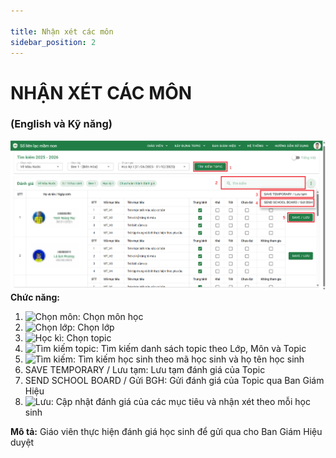 ```yaml
---

title: Nhận xét các môn
sidebar_position: 2
---
```


# NHẬN XÉT CÁC MÔN
### (English và Kỹ năng) 
![Nhận xét môn](/img/giao-vien/nhan-xet-cac-mon/nhan-xet-cac-mon.png)  
__Chức năng:__ 
1. <img src="/docs-kqht/img/ban-giam-hieu/duyen-nhan-xet-cac-mon/chon-mon.png" alt="Chọn môn" width="160" />: Chọn môn học
2. <img src="/docs-kqht/img/chung/chon-lop.png" alt="Chọn lớp" width="170" />: Chọn lớp
3. <img src="/docs-kqht/img/ban-giam-hieu/duyen-nhan-xet-cac-mon/chon-hoc-ki.png" alt="Học kì" width="350" />: Chọn topic
1. <img src="/docs-kqht/img/giao-vien/nhan-xet-cac-mon/tim-kiem-topic.png" alt="Tìm kiếm topic" width="100" />: Tìm kiếm danh sách topic theo Lớp, Môn và Topic
2. <img src="/docs-kqht/img/chung/tim-kiem.png" alt="Tìm kiếm" width="150" />: Tìm kiếm học sinh theo mã học sinh và họ tên học sinh 
3. SAVE TEMPORARY / Lưu tạm: Lưu tạm đánh giá của Topic 
4. SEND SCHOOL BOARD / Gửi BGH: Gửi đánh giá của Topic qua Ban Giám Hiệu 
5. <img src="/docs-kqht/img/giao-vien/nhan-xet-cac-mon/luu.png" alt="Lưu" width="70" />: Cập nhật đánh giá của các mục tiêu và nhận xét theo mỗi học sinh  

__Mô tả:__ Giáo viên thực hiện đánh giá học sinh để gửi qua cho Ban Giám Hiệu duyệt 



